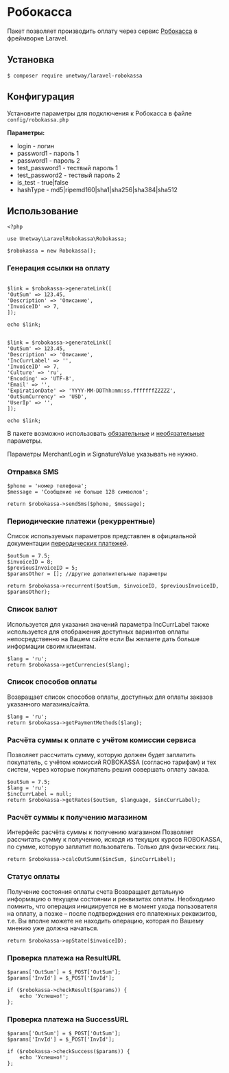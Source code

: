
# Робокасса

Пакет позволяет производить оплату через сервис [Робокасса](https://docs.robokassa.ru/) в фреймворке Laravel.


## Установка

````
$ composer require unetway/laravel-robokassa
````


## Конфигурация

Установите параметры для подключения к Робокасса в файле ```config/robokassa.php```

**Параметры:**
- login - логин
- password1 - пароль 1
- password1 - пароль 2
- test_password1 - тествый пароль 1
- test_password2 - тествый пароль 2
- is_test - true|false
- hashType - md5|ripemd160|sha1|sha256|sha384|sha512


## Использование


````
<?php

use Unetway\LaravelRobokassa\Robokassa;

$robokassa = new Robokassa();

````



### Генерация ссылки на оплату

````

$link = $robokassa->generateLink([
'OutSum' => 123.45,
'Description' => 'Описание',
'InvoiceID' => 7,
]);

echo $link;
````

````

$link = $robokassa->generateLink([
'OutSum' => 123.45,
'Description' => 'Описание',
'IncCurrLabel' => '',
'InvoiceID' => 7,
'Culture' => 'ru',
'Encoding' => 'UTF-8',
'Email' => '',
'ExpirationDate' => 'YYYY-MM-DDThh:mm:ss.fffffffZZZZZ',
'OutSumCurrency' => 'USD',
'UserIp' => '',
]);

echo $link;
````
В пакете возможно использовать [обязательные](https://docs.robokassa.ru/#1186) и [необязательные](https://docs.robokassa.ru/#1192) параметры.

Параметры MerchantLogin и SignatureValue указывать не нужно.

### Отправка SMS

````
$phone = 'номер телефона';
$message = 'Сообщение не больше 128 символов';

return $robokassa->sendSms($phone, $message);

````

### Периодические платежи (рекуррентные)

Список используемых параметров представлен в официальной документации [переодических платежей](https://docs.robokassa.ru/#1216).

````
$outSum = 7.5;
$invoiceID = 8; 
$previousInvoiceID = 5;
$paramsOther = []; //другие дополнительные параметры

return $robokassa->recurrent($outSum, $invoiceID, $previousInvoiceID, $paramsOther);

````


### Список валют

Используется для указания значений параметра IncCurrLabel также используется для отображения доступных вариантов оплаты непосредственно на Вашем сайте если Вы желаете дать больше информации своим клиентам.

````
$lang = 'ru';
return $robokassa->getCurrencies($lang);
````

### Список способов оплаты

Возвращает список способов оплаты, доступных для оплаты заказов указанного магазина/сайта.

````
$lang = 'ru';
return $robokassa->getPaymentMethods($lang);
````


### Расчёта суммы к оплате с учётом комиссии сервиса

Позволяет рассчитать сумму, которую должен будет заплатить покупатель, с учётом комиссий ROBOKASSA (согласно тарифам) и тех систем, через которые покупатель решил совершать оплату заказа.

````
$outSum = 7.5;
$lang = 'ru';
$incCurrLabel = null;
return $robokassa->getRates($outSum, $language, $incCurrLabel);
````


### Расчёт суммы к получению магазином

Интерфейс расчёта суммы к получению магазином
Позволяет рассчитать сумму к получению, исходя из текущих курсов ROBOKASSA, по сумме, которую заплатит пользователь.
Только для физических лиц.

````
return $robokassa->calcOutSumm($incSum, $incCurrLabel);
````

### Статус оплаты

Получение состояния оплаты счета
Возвращает детальную информацию о текущем состоянии и реквизитах оплаты.
Необходимо помнить, что операция инициируется не в момент ухода пользователя на оплату, а позже – после подтверждения его платежных реквизитов, т.е. Вы вполне можете не находить операцию, которая по Вашему мнению уже должна начаться.

````
return $robokassa->opState($invoiceID);
````

### Проверка платежа на ResultURL

````
$params['OutSum'] = $_POST['OutSum'];
$params['InvId'] = $_POST['InvId'];

if ($robokassa->checkResult($params)) {
    echo 'Успешно!';
};
````

### Проверка платежа на SuccessURL

````
$params['OutSum'] = $_POST['OutSum'];
$params['InvId'] = $_POST['InvId'];

if ($robokassa->checkSuccess($params)) {
    echo 'Успешно!';
};
````


